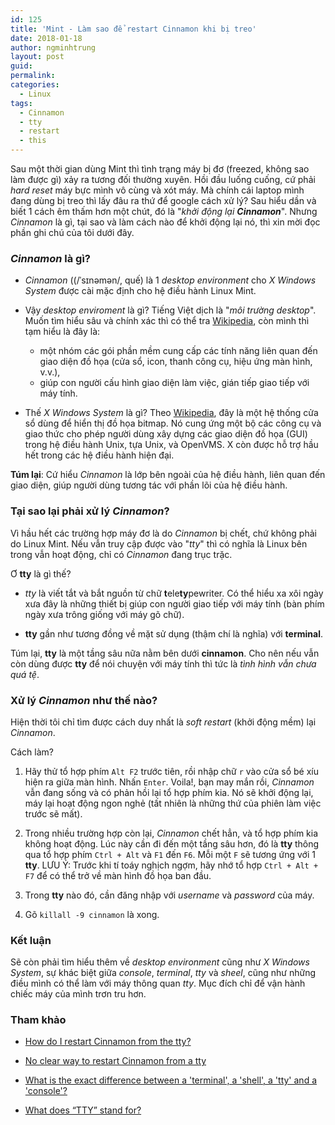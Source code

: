 ```yaml
---
id: 125
title: 'Mint - Làm sao để restart Cinnamon khi bị treo'
date: 2018-01-18
author: ngminhtrung
layout: post
guid: 
permalink: 
categories:
  - Linux
tags:
  - Cinnamon
  - tty
  - restart
  - this
---
```


Sau một thời gian dùng Mint thì tình trạng máy bị đơ (freezed, không sao làm được gì) xảy ra tương đối thường xuyên. Hồi đầu luống cuống, cứ phải *hard reset* máy bực mình vô cùng và xót máy. Mà chính cái laptop mình đang dùng bị treo thì lấy đâu ra thứ để google cách xử lý? Sau hiểu dần và biết 1 cách êm thấm hơn một chút, đó là "*khởi động lại **Cinnamon***". Nhưng *Cinnamon* là gì, tại sao và làm cách nào để khởi động lại nó, thì xin mời đọc phần ghi chú của tôi dưới đây. 

### *Cinnamon* là gì?

- *Cinnamon* ((/ˈsɪnəmən/, quế) là 1 *desktop environment* cho *X Windows System* được cài mặc định cho hệ điều hành Linux Mint. 

- Vậy *desktop enviroment* là gì? Tiếng Việt dịch là "*môi trường desktop*". Muốn tìm hiểu sâu và chính xác thì có thể tra [Wikipedia](https://en.wikipedia.org/wiki/Desktop_environment), còn mình thì tạm hiểu là đây là:
  - một nhóm các gói phần mềm cung cấp các tính năng liên quan đến giao diện đồ họa (cửa sổ, icon, thanh công cụ, hiệu ứng màn hình, v.v.), 
  - giúp con người cấu hình giao diện làm việc, gián tiếp giao tiếp với máy tính. 

- Thế *X Windows System* là gì? Theo [Wikipedia](https://vi.wikipedia.org/wiki/H%E1%BB%87_th%E1%BB%91ng_X_Window), đây là một hệ thống cửa sổ dùng để hiển thị đồ họa bitmap. Nó cung ứng một bộ các công cụ và giao thức cho phép người dùng xây dựng các giao diện đồ họa (GUI) trong hệ điều hành Unix, tựa Unix, và OpenVMS. X còn được hỗ trợ hầu hết trong các hệ điều hành hiện đại.

**Túm lại**: Cứ hiểu *Cinnamon* là lớp bên ngoài của hệ điều hành, liên quan đến giao diện, giúp người dùng tương tác với phần lõi của hệ điều hành. 

### Tại sao lại phải xử lý *Cinnamon*?

Vì hầu hết các trường hợp máy đơ là do *Cinnamon* bị chết, chứ không phải do Linux Mint. Nếu vẫn truy cập được vào "*tty*" thì có nghĩa là Linux bên trong vẫn hoạt động, chỉ có *Cinnamon* đang trục trặc.

Ơ **tty** là gì thế?
- *tty* là viết tắt và bắt nguồn từ chữ **t**ele**ty**pewriter. Có thể hiểu xa xôi ngày xưa đây là những thiết bị giúp con người giao tiếp với máy tính (bàn phím ngày xưa trông giống với máy gõ chữ). 

- **tty** gần như tương đồng về mặt sử dụng (thậm chí là nghĩa) với **terminal**. 

Túm lại, **tty** là một tầng sâu nữa nằm bên dưới **cinnamon**. Cho nên nếu vẫn còn dùng được **tty** để nói chuyện với máy tính thì tức là *tình hình vẫn chưa quá tệ*.

### Xử lý *Cinnamon* như thế nào?

Hiện thời tôi chỉ tìm được cách duy nhất là *soft restart* (khởi động mềm) lại *Cinnamon*. 

Cách làm?

1. Hãy thử  tổ hợp phím `Alt F2` trước tiên, rồi nhập chữ `r` vào cửa sổ bé xíu hiện ra giữa màn hình. Nhấn `Enter`. Voila!, bạn may mắn rồi, *Cinnamon* vẫn đang sống và có phản hồi lại tổ hợp phím kia. Nó sẽ khởi động lại, máy lại hoạt động ngon nghẻ (tất nhiên là những thứ của phiên làm việc trước sẽ mất).

2. Trong nhiều trường hợp còn lại, *Cinnamon* chết hẳn, và tổ hợp phím kia không hoạt động. Lúc này cần đi đến một tầng sâu hơn, đó là **tty** thông qua tổ hợp phím `Ctrl + Alt` và `F1` đến `F6`. Mỗi một `F` sẽ tương ứng với 1 **tty**. LƯU Ý: Trước khi tí toáy nghịch ngợm, hãy nhớ tổ hợp `Ctrl + Alt + F7` để có thể trở về màn hình đồ họa ban đầu. 

3. Trong **tty** nào đó, cần đăng nhập với *username* và *password* của máy.

4. Gõ `killall -9 cinnamon` là xong.

### Kết luận

Sẽ còn phải tìm hiểu thêm về *desktop environment* cũng như *X Windows System*, sự khác biệt giữa *console*, *terminal*, *tty* và *sheel*, cũng như những điều mình có thể làm với máy thông quan *tty*. Mục đích chỉ để vận hành chiếc máy của mình trơn tru hơn. 

### Tham khảo
- [How do I restart Cinnamon from the tty?](https://askubuntu.com/questions/143838/how-do-i-restart-cinnamon-from-the-tty)

- [No clear way to restart Cinnamon from a tty](https://github.com/linuxmint/Cinnamon/issues/4763)

- [What is the exact difference between a 'terminal', a 'shell', a 'tty' and a 'console'?](https://unix.stackexchange.com/questions/4126/what-is-the-exact-difference-between-a-terminal-a-shell-a-tty-and-a-con)

- [What does “TTY” stand for?](https://askubuntu.com/questions/481906/what-does-tty-stand-for)
